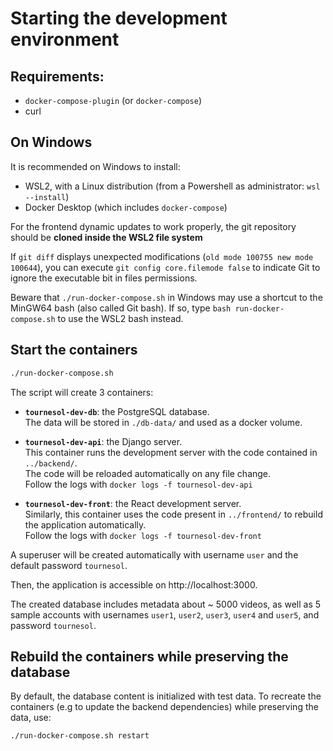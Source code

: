# Starting the development environment

## Requirements:
* `docker-compose-plugin` (or `docker-compose`)
* curl


## On Windows

It is recommended on Windows to install:
* WSL2, with a Linux distribution (from a Powershell as administrator: `wsl --install`)
* Docker Desktop (which includes `docker-compose`)

For the frontend dynamic updates to work properly, the git repository should be **cloned inside the WSL2 file system**

If `git diff` displays unexpected modifications (`old mode 100755 new mode 100644`), you can execute 
`git config core.filemode false` to indicate Git to ignore the executable bit in files permissions.

Beware that `./run-docker-compose.sh` in Windows may use a shortcut to the MinGW64 bash (also called Git bash).
If so, type `bash run-docker-compose.sh` to use the WSL2 bash instead.


## Start the containers

```bash
./run-docker-compose.sh
```

The script will create 3 containers:

- **`tournesol-dev-db`**: the PostgreSQL database.   
The data will be stored in `./db-data/` and used as a docker volume.

- **`tournesol-dev-api`**: the Django server.  
    This container runs the development server with the code contained in `../backend/`.  
The code will be reloaded automatically on any file change.  
Follow the logs with `docker logs -f tournesol-dev-api`

* **`tournesol-dev-front`**: the React development server.  
Similarly, this container uses the code present in `../frontend/` to rebuild the application automatically.  
Follow the logs with `docker logs -f tournesol-dev-front`

A superuser will be created automatically with username `user` and the default password `tournesol`.

Then, the application is accessible on http://localhost:3000.

The created database includes metadata about ~ 5000 videos, as well as 5 sample accounts with usernames
`user1`, `user2`, `user3`, `user4` and `user5`, and password `tournesol`.


## Rebuild the containers while preserving the database

By default, the database content is initialized with test data.
To recreate the containers (e.g to update the backend dependencies) while preserving the data, use:
```bash
./run-docker-compose.sh restart
```
